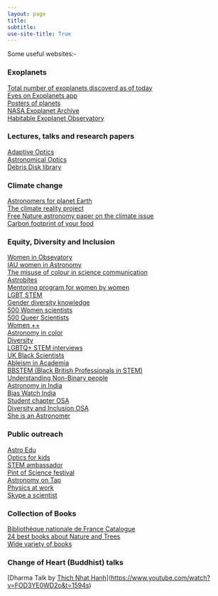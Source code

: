 ```yaml
---
layout: page
title: 
subtitle:
use-site-title: True
---
```


Some useful websites:-

### Exoplanets
[Total number of exoplanets discoverd as of today](https://exoplanets.nasa.gov/) <br />
[Eyes on Exoplanets app](https://exoplanets.nasa.gov/eyes-on-exoplanets/#/) <br />
[Posters of planets](https://exoplanets.nasa.gov/alien-worlds/exoplanet-travel-bureau/) <br />
[NASA Exoplanet Archive](http://exoplanetarchive.ipac.caltech.edu/) <br />
[Habitable Exoplanet Observatory](https://www.jpl.nasa.gov/habex/) <br />

### Lectures, talks and research papers
[Adaptive Optics](https://www.ucolick.org/~max/289/) <br />
[Astronomical Optics](https://subarutelescope.org/staff/guyon/15teaching.web/00AstrOptics.web/content.html) <br />
[Debris Disk library](http://w.astro.berkeley.edu/~kalas/disksite/pages/library.html) <br />

### Climate change
[Astronomers for planet Earth](https://astronomersforplanet.earth/)  <br />
[The climate reality project](https://www.climaterealityproject.org/training) <br />
[Free Nature astronomy paper on the climate issue](https://www.nature.com/articles/s41550-020-01216-9) <br />
[Carbon footprint of your food](https://ourworldindata.org/food-choice-vs-eating-local) <br />

### Equity, Diversity and Inclusion

[Women in Obsevatory](http://womeninobservatory.blogspot.com/) <br />
[IAU women in Astronomy](https://iauwomeninastronomy.org/statistics/international-stats/) <br />
[The misuse of colour in science communication](https://www.nature.com/articles/s41467-020-19160-7)<br />
[Astrobites](https://astrobites.org/about/) <br />
[Mentoring program for women by women](https://www.supernovafoundation.org/)  <br />
[LGBT STEM](https://prideinstem.org/) <br />
[Gender diversity knowledge](https://www.gender-diversity-knowledge.ch/) <br />
[500 Women scientists](https://500womenscientists.org/) <br />
[500 Queer Scientists](https://500queerscientists.com/) <br />
[Women ++](https://www.womenplusplus.ch/) <br />
[Astronomy in color](https://aic.saao.ac.za/events/) <br />
[Diversity](https://www.astrobetter.com/wiki/Diversity) <br />
[LGBTQ+ STEM interviews](https://lgbtstem.wordpress.com/interviews/) <br />
[UK Black Scientists](https://theblackettlabfamily.com/) <br />
[Ableism in Academia](https://www.jstor.org/stable/j.ctv13xprjr)<br />
[BBSTEM (Black British Professionals in STEM)](https://bbstem.co.uk/bbstem-uni-alliance/) <br />
[Understanding Non-Binary people](https://transequality.org/issues/resources/understanding-non-binary-people-how-to-be-respectful-and-supportive) <br />
[Astronomy in India](https://astronomyinindia.github.io/) <br />
[Bias Watch India](https://biaswatchindia.com/about/) <br />
[Student chapter OSA](https://www.osa.org/en-us/get_involved/students/student_chapters/) <br />
[Diversity and Inclusion OSA](https://www.osa.org/en-us/get_involved/diversity_inclusion/) <br />
[She is an Astronomer](https://www.sheisanastronomer.org/history) <br />

### Public outreach
[Astro Edu](https://astroedu.iau.org/en/activities/1624/the-engine-of-life/) <br />
[Optics for kids](https://www.optics4kids.org/home) <br />
[STEM ambassador](https://www.stem.org.uk/stem-ambassadors) <br />
[Pint of Science festival](https://pintofscience.com) <br />
[Astronomy on Tap](https://astronomyontap.org) <br />
[Physics at work](https://www.physicsatwork.com) <br />
[Skype a scientist](https://www.skypeascientist.com) <br />


### Collection of Books

[Bibliothèque nationale de France Catalogue](https://gallica.bnf.fr/accueil/en/content/accueil-en?mode=desktop) <br />
[24 best books about Nature and Trees](https://onetreeplanted.org/blogs/stories/best-books-nature-trees)<br />
[Wide variety of books](http://www.arvindguptatoys.com/) <br />

### Change of Heart (Buddhist) talks
[Dharma Talk by [Thich Nhat Hanh](https://thichnhathanhfoundation.org/thich-nhat-hanh)](https://www.youtube.com/watch?v=FOD3YE0WD2o&t=1594s) <br />
